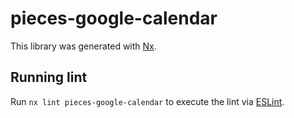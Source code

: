 # pieces-google-calendar

This library was generated with [Nx](https://nx.dev).

## Running lint

Run `nx lint pieces-google-calendar` to execute the lint via [ESLint](https://eslint.org/).
